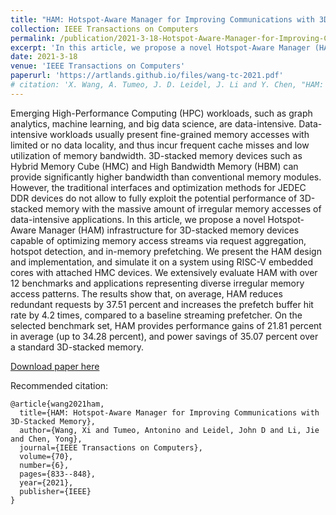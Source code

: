 ```yaml
---
title: "HAM: Hotspot-Aware Manager for Improving Communications with 3D-Stacked Memory"
collection: IEEE Transactions on Computers
permalink: /publication/2021-3-18-Hotspot-Aware-Manager-for-Improving-Communications-with-3D-Stacked-Memory
excerpt: 'In this article, we propose a novel Hotspot-Aware Manager (HAM) infrastructure for 3D-stacked memory devices capable of optimizing memory access streams via request aggregation, hotspot detection, and in-memory prefetching. We present the HAM design and implementation, and simulate it on a system using RISC-V embedded cores with attached HMC devices. We extensively evaluate HAM with over 12 benchmarks and applications representing diverse irregular memory access patterns. The results show that, on average, HAM reduces redundant requests by 37.51 percent and increases the prefetch buffer hit rate by 4.2 times, compared to a baseline streaming prefetcher. On the selected benchmark set, HAM provides performance gains of 21.81 percent in average (up to 34.28 percent), and power savings of 35.07 percent over a standard 3D-stacked memory.'
date: 2021-3-18
venue: 'IEEE Transactions on Computers'
paperurl: 'https://artlands.github.io/files/wang-tc-2021.pdf'
# citation: 'X. Wang, A. Tumeo, J. D. Leidel, J. Li and Y. Chen, "HAM: Hotspot-Aware Manager for Improving Communications With 3D-Stacked Memory," in IEEE Transactions on Computers, vol. 70, no. 6, pp. 833-848, 1 June 2021, doi: 10.1109/TC.2021.3066982.'
---
```

Emerging High-Performance Computing (HPC) workloads, such as graph analytics, machine learning, and big data science, are data-intensive. Data-intensive workloads usually present fine-grained memory accesses with limited or no data locality, and thus incur frequent cache misses and low utilization of memory bandwidth. 3D-stacked memory devices such as Hybrid Memory Cube (HMC) and High Bandwidth Memory (HBM) can provide significantly higher bandwidth than conventional memory modules. However, the traditional interfaces and optimization methods for JEDEC DDR devices do not allow to fully exploit the potential performance of 3D-stacked memory with the massive amount of irregular memory accesses of data-intensive applications. In this article, we propose a novel Hotspot-Aware Manager (HAM) infrastructure for 3D-stacked memory devices capable of optimizing memory access streams via request aggregation, hotspot detection, and in-memory prefetching. We present the HAM design and implementation, and simulate it on a system using RISC-V embedded cores with attached HMC devices. We extensively evaluate HAM with over 12 benchmarks and applications representing diverse irregular memory access patterns. The results show that, on average, HAM reduces redundant requests by 37.51 percent and increases the prefetch buffer hit rate by 4.2 times, compared to a baseline streaming prefetcher. On the selected benchmark set, HAM provides performance gains of 21.81 percent in average (up to 34.28 percent), and power savings of 35.07 percent over a standard 3D-stacked memory.

[Download paper here](https://artlands.github.io/files/wang-tc-2021.pdf)

Recommended citation: 

```
@article{wang2021ham,
  title={HAM: Hotspot-Aware Manager for Improving Communications with 3D-Stacked Memory},
  author={Wang, Xi and Tumeo, Antonino and Leidel, John D and Li, Jie and Chen, Yong},
  journal={IEEE Transactions on Computers},
  volume={70},
  number={6},
  pages={833--848},
  year={2021},
  publisher={IEEE}
}
```
